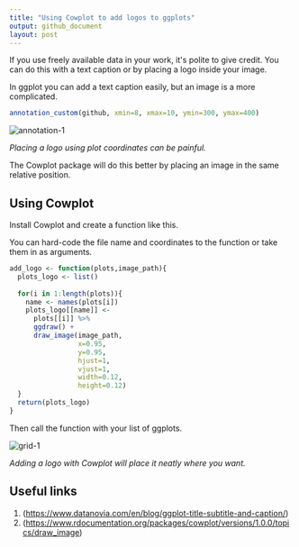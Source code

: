 ```yaml
---
title: "Using Cowplot to add logos to ggplots"
output: github_document
layout: post
---
```




If you use freely available data in your work, it's polite to give credit. You can do this with a text caption or by placing a logo inside your image.

In ggplot you can add a text caption easily, but an image is a more complicated.


```r
annotation_custom(github, xmin=8, xmax=10, ymin=300, ymax=400)
```


![annotation-1]({{site.baseurl}}/images/scrape-nicely/annotation-1.png)

*Placing a logo using plot coordinates can be painful.*

The Cowplot package will do this better by placing an image in the same relative position.

## Using Cowplot

Install Cowplot and create a function like this.

You can hard-code the file name and coordinates to the function or take them in as arguments.


```r
add_logo <- function(plots,image_path){
  plots_logo <- list()
  
  for(i in 1:length(plots)){
    name <- names(plots[i])
    plots_logo[[name]] <-
      plots[[i]] %>%
      ggdraw() +
      draw_image(image_path,
                 x=0.95,
                 y=0.95,
                 hjust=1,
                 vjust=1,
                 width=0.12,
                 height=0.12)
  }
  return(plots_logo)
}
```



Then call the function with your list of ggplots.

![grid-1]({{site.baseurl}}/images/scrape-nicely/draw-image-1.png)

*Adding a logo with Cowplot will place it neatly where you want.*

## Useful links
1. (https://www.datanovia.com/en/blog/ggplot-title-subtitle-and-caption/)
1. (https://www.rdocumentation.org/packages/cowplot/versions/1.0.0/topics/draw_image)
